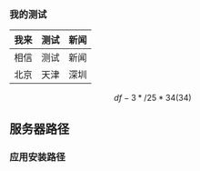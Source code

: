 ### 我的测试

| 我来 | 测试 | 新闻 |
| ---- | ---- | ---- |
| 相信 | 测试 | 新闻 |
| 北京 | 天津 | 深圳 |

$$
df-3*/25
*34(34)
$$

## 服务器路径

### 应用安装路径